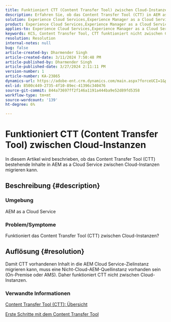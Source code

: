 ```yaml
---
title: Funktioniert CTT (Content Transfer Tool) zwischen Cloud-Instanzen
description: Erfahren Sie, ob das Content Transfer Tool (CTT) in AEM as a Cloud Service Cloud-Instanzen funktioniert.
solution: Experience Cloud Services,Experience Manager as a Cloud Service
product: Experience Cloud Services,Experience Manager as a Cloud Service
applies-to: Experience Cloud Services,Experience Manager as a Cloud Service
keywords: KCS, Content Transfer Tool, CTT funktioniert nicht zwischen Cloud-Instanzen, AEM as a Cloud Service
resolution: Resolution
internal-notes: null
bug: false
article-created-by: Dharmender Singh
article-created-date: 3/11/2024 7:50:48 PM
article-published-by: Dharmender Singh
article-published-date: 3/27/2024 2:11:11 PM
version-number: 1
article-number: KA-23865
dynamics-url: https://adobe-ent.crm.dynamics.com/main.aspx?forceUCI=1&pagetype=entityrecord&etn=knowledgearticle&id=f8280fa6-e0df-ee11-904c-6045bd05e816
exl-id: 8500c449-2735-4f10-89ec-41396c340476
source-git-commit: 844a73697ff2f146a1191a444ba9e52d89fd5358
workflow-type: tm+mt
source-wordcount: '139'
ht-degree: 6%

---
```


# Funktioniert CTT (Content Transfer Tool) zwischen Cloud-Instanzen


In diesem Artikel wird beschrieben, ob das Content Transfer Tool (CTT) bestehende Inhalte in AEM as a Cloud Service zwischen Cloud-Instanzen migrieren kann.

## Beschreibung {#description}


### Umgebung

AEM as a Cloud Service

### Problem/Symptome

Funktioniert das Content Transfer Tool (CTT) zwischen Cloud-Instanzen?


## Auflösung {#resolution}


Damit CTT vorhandenen Inhalt in die AEM Cloud Service-Zielinstanz migrieren kann, muss eine Nicht-Cloud-AEM-Quellinstanz vorhanden sein (On-Premise oder AMS). Daher funktioniert CTT nicht zwischen Cloud-Instanzen.

### Verwandte Informationen

[Content Transfer Tool (CTT): Übersicht](https://experienceleague.adobe.com/en/docs/experience-manager-cloud-service/content/migration-journey/cloud-migration/content-transfer-tool/overview-content-transfer-tool)

[Erste Schritte mit dem Content Transfer Tool](https://experienceleague.adobe.com/docs/experience-manager-cloud-service/content/migration-journey/cloud-migration/content-transfer-tool/getting-started-content-transfer-tool.html?lang=de)
